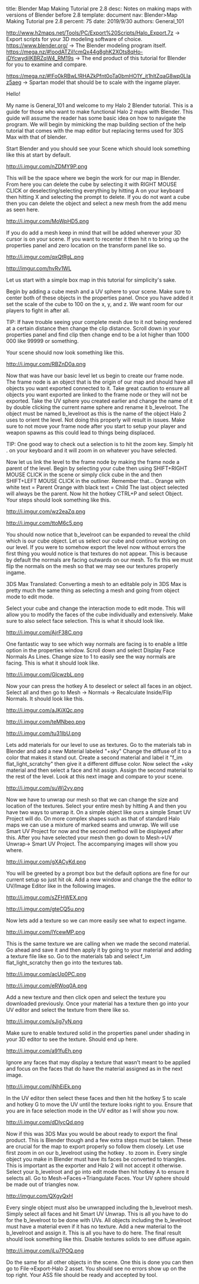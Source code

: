 title:      Blender Map Making Tutorial pre 2.8
desc:       Notes on making maps with versions of Blender before 2.8
template:   document
nav:        Blender>Map Making Tutorial pre 2.8
percent:    75
date:       2019/9/30
authors:    General_101

http://www.h2maps.net/Tools/PC/Export%20Scripts/Halo_Export.7z -> Export scripts for your 3D modeling software of choice.
https://www.blender.org/ -> The Blender modeling program itself.
https://mega.nz/#!oodATZiI!cmQx44g8ghK2XOts8qHo-iDYcwydiIKBRZqW4_RM19s -> The end product of this tutorial for Blender for you to examine and compare.
 
https://mega.nz/#!Fo0kRBwL!RHAZkPfnt0oTa0bmHO1Y_it1hltZqaG8wp0LIaz5aeg -> Spartan model that should be to scale with the ingame player.
 
Hello!
 
My name is General_101 and welcome to my Halo 2 Blender tutorial. This is a guide for those who want to make functional Halo 2 maps with Blender. This guide will assume the reader has some basic idea on how to navigate the program.
We will begin by mimicking the map building section of the help tutorial that comes with the map editor but replacing terms used for 3DS Max with that of blender.
 
Start Blender and you should see your Scene which should look something like this at start by default.
 
http://i.imgur.com/nZDMY9P.png
 
This will be the space where we begin the work for our map in Blender.
From here you can delete the cube by selecting it with RIGHT MOUSE CLICK or deselecting/selecting everything by hitting A on your keyboard then hitting X and selecting the prompt to delete.
If you do not want a cube then you can delete the object and select a new mesh from the add menu as seen here.
 
http://i.imgur.com/MoWpHD5.png
 
If you do add a mesh keep in mind that will be added wherever your 3D cursor is on your scene.
If you want to recenter it then hit n to bring up the properties panel and zero location on the transform panel like so.
 
http://i.imgur.com/qxQtRgL.png
 
http://imgur.com/hvRv1WL
 
Let us start with a simple box map in this tutorial for simplicity's sake.
 
Begin by adding a cube mesh and a UV sphere to your scene. Make sure to center both of these objects in the properties panel.
Once you have added it set the scale of the cube to 100 on the x, y, and z. We want room for our players to fight in after all.
 
TIP: If have trouble seeing your complete mesh due to it not being rendered at a certain distance then change the clip distance. Scroll down in your properties panel and find clip then change end to be a lot higher than 1000
000 like 99999 or something.
 
Your scene should now look something like this.
 
http://i.imgur.com/RBZnD0a.png
 
Now that was have our basic level let us begin to create our frame node. The frame node is an object that is the origin of our map and should have all objects you want exported connected to it.
Take great caution to ensure all objects you want exported are linked to the frame node or they will not be exported.
Take the UV sphere you created earlier and change the name of it by double clicking the current name sphere and rename it b_levelroot.
The object must be named b_levelroot as this is the name of the object Halo 2 uses to orient the level. Not doing this properly will result in issues.
Make sure to not move your frame node after you start to setup your player and weapon spawns as this could lead to things being displaced.
 
TIP: One good way to check out a selection is to hit the zoom key. Simply hit . on your keyboard and it will zoom in on whatever you have selected.
 
Now let us link the level to the frame node by making the frame node a parent of the level.
Begin by selecting your cube then using SHIFT+RIGHT MOUSE CLICK in the scene or simply click cube in the and then SHIFT+LEFT MOUSE CLICK in the outliner.
Remember that...
Orange with white text = Parent
Orange with black text = Child
The last object selected will always be the parent.
Now hit the hotkey CTRL+P and select Object. Your steps should look something like this.
 
http://i.imgur.com/wz2eaZq.png
 
http://i.imgur.com/ttoM6c5.png
 
You should now notice that b_levelroot can be expanded to reveal the child which is our cube object.
Let us select our cube and continue working on our level. If you were to somehow export the level now without errors the first thing you would notice is that textures do not appear.
This is because by default the normals are facing outwards on our mesh.
To fix this we must flip the normals on the mesh so that we may see our textures properly ingame.
 
3DS Max Translated: Converting a mesh to an editable poly in 3DS Max is pretty much the same thing as selecting a mesh and going from object mode to edit mode.
 
Select your cube and change the interaction mode to edit mode. This will allow you to modify the faces of the cube individually and extensively. Make sure to also select face selection. This is what it should look like.
 
http://i.imgur.com/AjrF38C.png
 
One fantastic way to see which way normals are facing is to enable a little option in the properties window. Scroll down and select Display Face Normals As Lines. Change size to 1 to easily see the way normals are facing. This is what it should look like.
 
http://i.imgur.com/GlcwzbL.png
 
Now your can press the hotkey A to deselect or select all faces in an object. Select all and then go to Mesh -> Normals -> Recalculate Inside/Flip Normals. It should look like this.
 
http://i.imgur.com/aJKiXQc.png
 
http://i.imgur.com/teMNbeo.png
 
http://i.imgur.com/tu31IbU.png
 
Lets add materials for our level to use as textures. Go to the materials tab in Blender and add a new Material labeled "+sky" Change the diffuse of it to a color that makes it stand out.
Create a second material and label it "f_im flat_light_scratchy" then give it a different diffuse color. Now select the +sky material and then select a face and hit assign. Assign the second material to the rest of the level. Look at this next image and compare to your scene.
 
http://i.imgur.com/suWj2vy.png
 
 
Now we have to unwrap our mesh so that we can change the size and location of the textures. Select your entire mesh by hitting A and then you have two ways to unwrap it.
On a simple object like ours a simple Smart UV Project will do.
On more complex shapes such as that of standard Halo maps we can use a mixture of marked seams and unwrap.
We will use Smart UV Project for now and the second method will be displayed after this. After you have selected your mesh then go down to Mesh->UV Unwrap-> Smart UV Project. The accompanying images will show you where.
 
http://i.imgur.com/gXACyKd.png
 
You will be greeted by a prompt box but the default options are fine for our current setup so just hit ok. Add a new window and change the the editor to UV/Image Editor like in the following images.
 
http://i.imgur.com/sZFHWEX.png
 
http://i.imgur.com/gteCQ5u.png
 
Now lets add a texture so we can more easily see what to expect ingame.
 
http://i.imgur.com/lYcewMP.png
 
This is the same texture we are calling when we made the second material. Go ahead and save it and then apply it by going to your material and adding a texture file like so.
Go to the materials tab and select f_im flat_light_scratchy then go into the textures tab.
 
http://i.imgur.com/acUp0PC.png
 
http://i.imgur.com/eRWoq0A.png
 
Add a new texture and then click open and select the texture you downloaded previously. Once your material has a texture then go into your UV editor and select the texture from there like so.
 
http://i.imgur.com/sJig7yN.png
 
Make sure to enable textured solid in the properties panel under shading in your 3D editor to see the texture. Should end up here.
 
http://i.imgur.com/a91fuEh.png
 
Ignore any faces that may display a texture that wasn't meant to be applied and focus on the faces that do have the material assigned as in the next image.
 
http://i.imgur.com/iNhEiEk.png
 
In the UV editor then select these faces and then hit the hotkey S to scale and hotkey G to move the UV until the texture looks right to you.
Ensure that you are in face selection mode in the UV editor as I will show you now.
 
http://i.imgur.com/dDlycQd.png
 
Now if this was 3DS Max you would be about ready to export the final product. This is Blender though and a few extra steps must be taken. These are crucial for the map to export properly so follow them closely.
Let use first zoom in on our b_levelroot using the hotkey . to zoom in.
Every single object you make in Blender must have its faces be converted to triangles. This is important as the exporter and Halo 2 will not accept it otherwise. Select your b_levelroot and go into edit mode then hit hotkey A to ensure it selects all.
Go to Mesh->Faces->Triangulate Faces. Your UV sphere should be made out of triangles now.
 
http://imgur.com/QXgyQxH
 
Every single object must also be unwrapped including the b_levelroot mesh. Simply select all faces and hit Smart UV Unwrap. This is all you have to do for the b_levelroot to be done with UVs.
All objects including the b_levelroot must have a material even if it has no texture. Add a new material to the b_levelroot and assign it. This is all you have to do here.
The final result should look something like this. Disable textures solids to see diffuse again.
 
http://i.imgur.com/jLu7POQ.png
 
Do the same for all other objects in the scene. One this is done you can then go to File->Export-Halo 2 asset. You should see no errors show up on the top right. Your ASS file should be ready and accepted by tool.